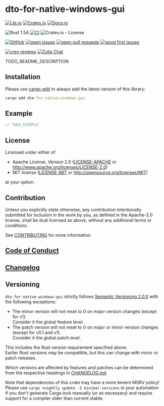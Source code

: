 # dto-for-native-windows-gui

[![Lib.rs](https://img.shields.io/badge/Lib.rs-*-84f)](https://lib.rs/crates/dto-for-native-windows-gui)
[![Crates.io](https://img.shields.io/crates/v/dto-for-native-windows-gui)](https://crates.io/crates/dto-for-native-windows-gui)
[![Docs.rs](https://docs.rs/dto-for-native-windows-gui/badge.svg)](https://docs.rs/dto-for-native-windows-gui)

![Rust 1.54](https://img.shields.io/static/v1?logo=Rust&label=&message=1.54&color=grey)
[![CI](https://github.com/Tamschi/dto-for-native-windows-gui/workflows/CI/badge.svg?branch=develop)](https://github.com/Tamschi/dto-for-native-windows-gui/actions?query=workflow%3ACI+branch%3Adevelop)
![Crates.io - License](https://img.shields.io/crates/l/dto-for-native-windows-gui/0.0.1)

[![GitHub](https://img.shields.io/static/v1?logo=GitHub&label=&message=%20&color=grey)](https://github.com/Tamschi/dto-for-native-windows-gui)
[![open issues](https://img.shields.io/github/issues-raw/Tamschi/dto-for-native-windows-gui)](https://github.com/Tamschi/dto-for-native-windows-gui/issues)
[![open pull requests](https://img.shields.io/github/issues-pr-raw/Tamschi/dto-for-native-windows-gui)](https://github.com/Tamschi/dto-for-native-windows-gui/pulls)
[![good first issues](https://img.shields.io/github/issues-raw/Tamschi/dto-for-native-windows-gui/good%20first%20issue?label=good+first+issues)](https://github.com/Tamschi/dto-for-native-windows-gui/contribute)

[![crev reviews](https://web.crev.dev/rust-reviews/badge/crev_count/dto-for-native-windows-gui.svg)](https://web.crev.dev/rust-reviews/crate/dto-for-native-windows-gui/)
[![Zulip Chat](https://img.shields.io/endpoint?label=chat&url=https%3A%2F%2Fiteration-square-automation.schichler.dev%2F.netlify%2Ffunctions%2Fstream_subscribers_shield%3Fstream%3Dproject%252Fdto-for-native-windows-gui)](https://iteration-square.schichler.dev/#narrow/stream/project.2Fdto-for-native-windows-gui)

TODO_README_DESCRIPTION

## Installation

Please use [cargo-edit](https://crates.io/crates/cargo-edit) to always add the latest version of this library:

```cmd
cargo add dto-for-native-windows-gui
```

## Example

```rust
// TODO_EXAMPLE
```

## License

Licensed under either of

- Apache License, Version 2.0
   ([LICENSE-APACHE](LICENSE-APACHE) or <http://www.apache.org/licenses/LICENSE-2.0>)
- MIT license
   ([LICENSE-MIT](LICENSE-MIT) or <http://opensource.org/licenses/MIT>)

at your option.

## Contribution

Unless you explicitly state otherwise, any contribution intentionally submitted
for inclusion in the work by you, as defined in the Apache-2.0 license, shall be
dual licensed as above, without any additional terms or conditions.

See [CONTRIBUTING](CONTRIBUTING.md) for more information.

## [Code of Conduct](CODE_OF_CONDUCT.md)

## [Changelog](CHANGELOG.md)

## Versioning

`dto-for-native-windows-gui` strictly follows [Semantic Versioning 2.0.0](https://semver.org/spec/v2.0.0.html) with the following exceptions:

- The minor version will not reset to 0 on major version changes (except for v1).  
Consider it the global feature level.
- The patch version will not reset to 0 on major or minor version changes (except for v0.1 and v1).  
Consider it the global patch level.

This includes the Rust version requirement specified above.  
Earlier Rust versions may be compatible, but this can change with minor or patch releases.

Which versions are affected by features and patches can be determined from the respective headings in [CHANGELOG.md](CHANGELOG.md).

Note that dependencies of this crate may have a more lenient MSRV policy!
Please use `cargo +nightly update -Z minimal-versions` in your automation if you don't generate Cargo.lock manually (or as necessary) and require support for a compiler older than current stable.
